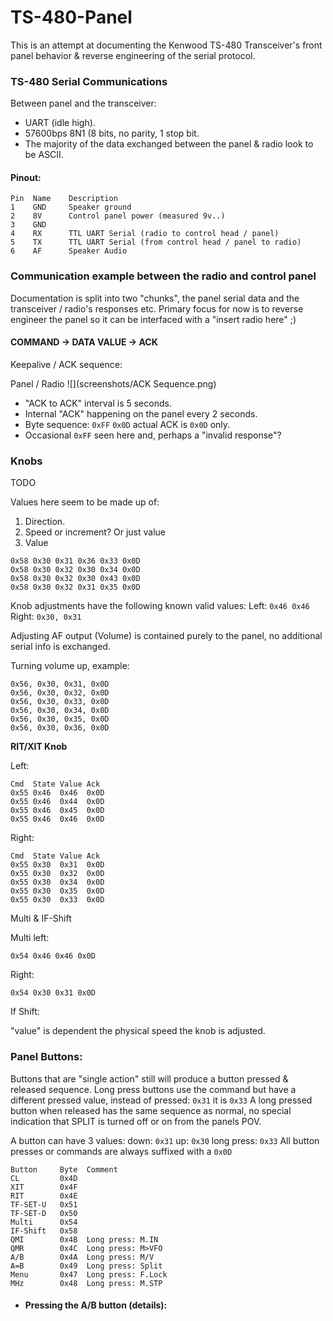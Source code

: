 # TS-480-Panel
This is an attempt at documenting the Kenwood TS-480 Transceiver's front panel behavior &amp; reverse engineering of the serial protocol.


### TS-480 Serial Communications

Between panel and the transceiver:
* UART (idle high).
* 57600bps 8N1 (8 bits, no parity, 1 stop bit.
* The majority of the data exchanged between the panel & radio look to be ASCII.

#### Pinout:
```
Pin  Name    Description
1    GND     Speaker ground
2    8V      Control panel power (measured 9v..)
3    GND
4    RX      TTL UART Serial (radio to control head / panel)
5    TX      TTL UART Serial (from control head / panel to radio)
6    AF      Speaker Audio
```

### Communication example between the radio and control panel
Documentation is split into two "chunks", the panel serial data and the transceiver / radio's responses etc.
Primary focus for now is to reverse engineer the panel so it can be interfaced with a "insert radio here" ;)


#### COMMAND -> DATA VALUE -> ACK

Keepalive / ACK sequence:

Panel / Radio
![](screenshots/ACK Sequence.png)
* "ACK to ACK" interval is 5 seconds.
* Internal "ACK" happening on the panel every 2 seconds.
* Byte sequence: `0xFF` `0x0D` actual ACK is `0x0D` only.
* Occasional `0xFF` seen here and, perhaps a "invalid response"?

### Knobs
TODO

Values here seem to be made up of:
1. Direction.
2. Speed or increment? Or just value
3. Value


```
0x58 0x30 0x31 0x36 0x33 0x0D
0x58 0x30 0x32 0x30 0x34 0x0D
0x58 0x30 0x32 0x30 0x43 0x0D
0x58 0x30 0x32 0x31 0x35 0x0D

```

Knob adjustments have the following known valid values:
Left: `0x46 0x46`
Right: `0x30, 0x31`

Adjusting AF output (Volume) is contained purely to the panel, no additional serial info is exchanged.

Turning volume up, example:
```hexdump
0x56, 0x30, 0x31, 0x0D
0x56, 0x30, 0x32, 0x0D
0x56, 0x30, 0x33, 0x0D
0x56, 0x30, 0x34, 0x0D
0x56, 0x30, 0x35, 0x0D
0x56, 0x30, 0x36, 0x0D
```

**RIT/XIT Knob**

Left: 
```
Cmd  State Value Ack
0x55 0x46  0x46  0x0D
0x55 0x46  0x44  0x0D
0x55 0x46  0x45  0x0D
0x55 0x46  0x46  0x0D
```
Right:
```
Cmd  State Value Ack
0x55 0x30  0x31  0x0D
0x55 0x30  0x32  0x0D
0x55 0x30  0x34  0x0D
0x55 0x30  0x35  0x0D
0x55 0x30  0x33  0x0D
```

Multi & IF-Shift

Multi left:
```
0x54 0x46 0x46 0x0D

```
Right:
```
0x54 0x30 0x31 0x0D
```

If Shift:

"value" is dependent the physical speed the knob is adjusted.

### Panel Buttons:
Buttons that are "single action" still will produce a button pressed & released sequence.
Long press buttons use the command but have a different pressed value, instead of pressed: `0x31` it is `0x33`
A long pressed button when released has the same sequence as normal, no special indication that SPLIT is turned off or on from the panels POV.

A button can have 3 values: down: `0x31`  up: `0x30` long press: `0x33`
All button presses or commands are always suffixed with a `0x0D`

```hexdump
Button     Byte  Comment
CL         0x4D
XIT        0x4F
RIT        0x4E
TF-SET-U   0x51
TF-SET-D   0x50
Multi      0x54  
IF-Shift   0x58 
QMI        0x4B  Long press: M.IN
QMR        0x4C  Long press: M>VFO
A/B        0x4A  Long press: M/V
A=B        0x49  Long press: Split
Menu       0x47  Long press: F.Lock
MHz        0x48  Long press: M.STP
```

* #### Pressing the A/B button (details):

